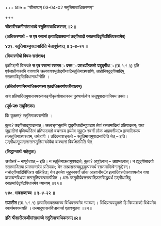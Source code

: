 +++
title = "श्रीभाष्यम् 03-04-02 स्तुतिमात्राधिकरणम्"

+++
<div claऽऽ="elementor-widget-container">

**श्रीशारीरकमीमांसाभाष्ये** **स्तुतिमात्राधिकरणम्** **॥२॥**

**(अधिकरणार्थः – स एष रसानां इत्यादिवाक्यानां उद्गीथादौ रसतमादिदृष्टिविधिपरत्वमेव)**

**४३९**. **स्तुतिमात्रमुपादानादिति** **चेन्नापूर्वत्वात्** **॥** **३**–**४**–**२१** **॥**

**(विचारणीयो विषयः ससंशयः)**

इदमिदानीं चिन्त्यते **स** **एष** **रसानां** **रसतम**ः **परम**ः **परार्थ्योऽष्टमो** **यदुद्गीथ**ः (छा.१.१.३) इति एवंजातीयकानि वाक्यानि क्रत्ववयवभूतोद्गीथादिस्तुतिमात्रपराणि, आहोस्विदुद्गीथादिषु रसतमादिदृष्टिविधानार्थानीति ।

**(तन्निर्धारणानियमाधिकरणस्य एतदधिकरणोपजीव्यत्वम्)**

अत्र प्रतिपादितमुपासनपरत्वमङ्गीकृत्योपासनस्य पुरुषार्थत्वेन क्रतुषूपादानानियम उक्तः।

**(पूर्वः पक्षः सयुक्तिकः)**

किं युक्तम्? स्तुतिमात्रपराणीति ।

कुतः? उद्गीथाद्युपादानात्। क्रत्वङ्गभूतानि ह्युद्गीथादीन्युपादाय तेषां रसतमादित्वं प्रतिपादतम्; यथा जुह्वादीनां पृथिव्यादित्वं प्रतिपादयतो वचनस्य इयमेव जुहू**ः** स्वर्गो लोक आहवनीय**ः** इत्यादिकस्य तत्स्तुतिमात्रपरत्वम्, तथेहापि । तदिदमाशङ्कते – स्तुतिमात्रमुपादानादिति चेत् – इति। उद्गीथाद्युपादानात्तत्स्तुतिमात्रमेवैषां वाक्यानां विवक्षितमिति चेत्

**(सिद्धान्तार्थः सहेतुकः)**

अत्रोत्तरं – नापूर्वत्वात् – इति। न स्तुतिमात्रत्वमुपपद्यते; कुतः? अपूर्वत्वात् – अप्राप्तत्वात्। न ह्युद्गीथादयो रसतमादितया प्रमाणान्तरेण प्रतिपन्नाः; येन तत्प्राशस्त्यबुद्ध्युत्पत्त्यर्थं रसतमादित्वेनानूद्येरन्। नचोद्गीथादिविधिरत्र सन्निहितः; येन इयमेव जुहूस्स्वर्गो लोक आहवनीय**ः** इत्यादिवत्तदेकवाक्यत्वेन यया कयाचनविधया तत्स्तुतिपरत्वमाश्रीयेत । अतः क्रतुवीर्यवत्तरत्वादिफलसिद्ध्यर्थं उद्गीथादिषु रसतमादिदृष्टिविधानमेव न्याय्यम् ॥२१॥

**४४०**. **भावशब्दाच्च** **॥** **३**–**४**–**२२** **॥**

**उपासीत** (छा.१.१.१) इत्यादिभावशब्दाच्च विधिपरत्वमेव न्याय्यम् । विधिप्रत्यययुक्तो हि क्रियाशब्दो विधेयमेव स्वार्थमवगमयति । तस्मादुपासनविधानार्था एताश्श्रुतयः ॥२२॥

**इति** **श्रीशारीरकमीमांसाभाष्ये** **स्तुतिमात्राधिकरणम्॥२॥**

</div>
